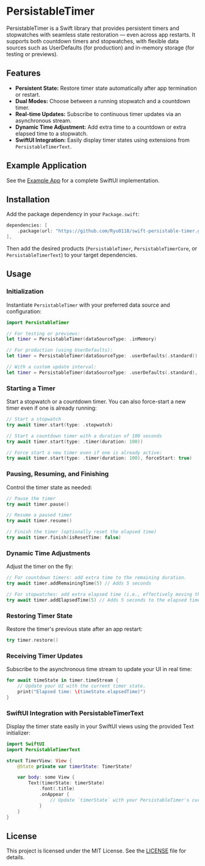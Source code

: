 # PersistableTimer

PersistableTimer is a Swift library that provides persistent timers and stopwatches with seamless state restoration — even across app restarts. It supports both countdown timers and stopwatches, with flexible data sources such as UserDefaults (for production) and in-memory storage (for testing or previews).

## Features

- **Persistent State:** Restore timer state automatically after app termination or restart.
- **Dual Modes:** Choose between a running stopwatch and a countdown timer.
- **Real-time Updates:** Subscribe to continuous timer updates via an asynchronous stream.
- **Dynamic Time Adjustment:** Add extra time to a countdown or extra elapsed time to a stopwatch.
- **SwiftUI Integration:** Easily display timer states using extensions from `PersistableTimerText`.

## Example Application

See the [Example App](https://github.com/Ryu0118/swift-persistable-timer/tree/main/Examples/TimerTest) for a complete SwiftUI implementation.

## Installation

Add the package dependency in your `Package.swift`:

```swift
dependencies: [
    .package(url: "https://github.com/Ryu0118/swift-persistable-timer.git", from: "0.7.0")
],
```

Then add the desired products (`PersistableTimer`, `PersistableTimerCore`, or `PersistableTimerText`) to your target dependencies.

## Usage

### Initialization

Instantiate `PersistableTimer` with your preferred data source and configuration:

```swift
import PersistableTimer

// For testing or previews:
let timer = PersistableTimer(dataSourceType: .inMemory)

// For production (using UserDefaults):
let timer = PersistableTimer(dataSourceType: .userDefaults(.standard))

// With a custom update interval:
let timer = PersistableTimer(dataSourceType: .userDefaults(.standard), updateInterval: 0.5)
```

### Starting a Timer

Start a stopwatch or a countdown timer. You can also force-start a new timer even if one is already running:

```swift
// Start a stopwatch
try await timer.start(type: .stopwatch)

// Start a countdown timer with a duration of 100 seconds
try await timer.start(type: .timer(duration: 100))

// Force start a new timer even if one is already active:
try await timer.start(type: .timer(duration: 100), forceStart: true)
```

### Pausing, Resuming, and Finishing

Control the timer state as needed:

```swift
// Pause the timer
try await timer.pause()

// Resume a paused timer
try await timer.resume()

// Finish the timer (optionally reset the elapsed time)
try await timer.finish(isResetTime: false)
```

### Dynamic Time Adjustments

Adjust the timer on the fly:

```swift
// For countdown timers: add extra time to the remaining duration.
try await timer.addRemainingTime(5) // Adds 5 seconds

// For stopwatches: add extra elapsed time (i.e., effectively moving the start date earlier).
try await timer.addElapsedTime(5) // Adds 5 seconds to the elapsed time
```

### Restoring Timer State

Restore the timer's previous state after an app restart:

```swift
try timer.restore()
```

### Receiving Timer Updates

Subscribe to the asynchronous time stream to update your UI in real time:

```swift
for await timeState in timer.timeStream {
    // Update your UI with the current timer state.
    print("Elapsed time: \(timeState.elapsedTime)")
}
```

### SwiftUI Integration with PersistableTimerText

Display the timer state easily in your SwiftUI views using the provided Text initializer:

```swift
import SwiftUI
import PersistableTimerText

struct TimerView: View {
    @State private var timerState: TimerState?

    var body: some View {
        Text(timerState: timerState)
            .font(.title)
            .onAppear {
                // Update `timerState` with your PersistableTimer's current state.
            }
    }
}
```

## License

This project is licensed under the MIT License. See the [LICENSE](LICENSE) file for details.
